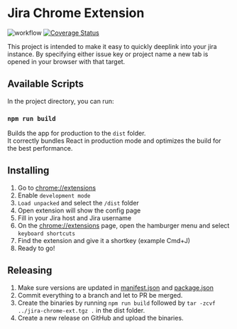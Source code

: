 # Jira Chrome Extension
![workflow](https://github.com/bankras/jira-chrome-ext/actions/workflows/main.yml/badge.svg)
[![Coverage Status](https://coveralls.io/repos/github/bankras/jira-chrome-ext/badge.svg?branch=main)](https://coveralls.io/github/bankras/jira-chrome-ext?branch=main)

This project is intended to make it easy to quickly deeplink into your jira instance. By specifying either issue key or project name a new tab is opened in your browser with that target.

## Available Scripts

In the project directory, you can run:

### `npm run build`

Builds the app for production to the `dist` folder.\
It correctly bundles React in production mode and optimizes the build for the best performance.

## Installing

1. Go to [chrome://extensions](`chrome://extensions`)
2. Enable `development mode`
3. `Load unpacked` and select the `/dist` folder
4. Open extension will show the config page
5. Fill in your Jira host and Jira username
6. On the [chrome://extensions](`chrome://extensions`) page, open the hamburger menu and select `keyboard shortcuts`
7. Find the extension and give it a shortkey (example Cmd+J)
8. Ready to go!

## Releasing

1. Make sure versions are updated in [manifest.json](public/manifest.json) and [package.json](./package.json)
2. Commit everything to a branch and let to PR be merged.
3. Create the binaries by running `npm run build` followed by `tar -zcvf ../jira-chrome-ext.tgz .` in the dist folder.
4. Create a new release on GitHub and upload the binaries.
